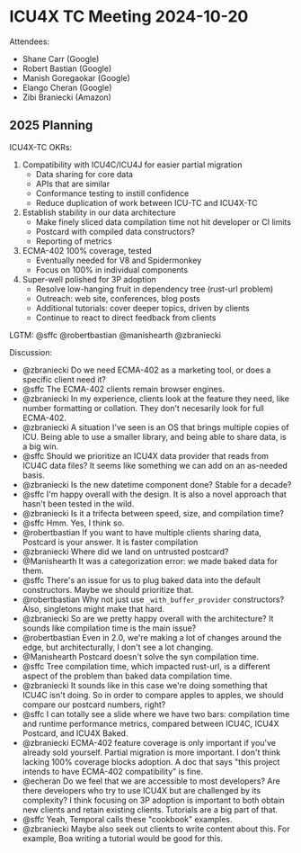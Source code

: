 # ICU4X TC Meeting 2024-10-20

Attendees:

- Shane Carr (Google)
- Robert Bastian (Google)
- Manish Goregaokar (Google)
- Elango Cheran (Google)
- Zibi Braniecki (Amazon)

## 2025 Planning

ICU4X-TC OKRs:

1. Compatibility with ICU4C/ICU4J for easier partial migration
    - Data sharing for core data
    - APIs that are similar
    - Conformance testing to instill confidence
    - Reduce duplication of work between ICU-TC and ICU4X-TC
2. Establish stability in our data architecture
    - Make finely sliced data compilation time not hit developer or CI limits
    - Postcard with compiled data constructors?
    - Reporting of metrics
3. ECMA-402 100% coverage, tested
    - Eventually needed for V8 and Spidermonkey
    - Focus on 100% in individual components
4. Super-well polished for 3P adoption
    - Resolve low-hanging fruit in dependency tree (rust-url problem)
    - Outreach: web site, conferences, blog posts
    - Additional tutorials: cover deeper topics, driven by clients
    - Continue to react to direct feedback from clients

LGTM: @sffc @robertbastian @manishearth @zbraniecki

Discussion:

- @zbraniecki Do we need ECMA-402 as a marketing tool, or does a specific client need it?
- @sffc The ECMA-402 clients remain browser engines.
- @zbraniecki In my experience, clients look at the feature they need, like number formatting or collation. They don't necesarily look for full ECMA-402.
- @zbraniecki A situation I've seen is an OS that brings multiple copies of ICU. Being able to use a smaller library, and being able to share data, is a big win.
- @sffc Should we prioritize an ICU4X data provider that reads from ICU4C data files? It seems like something we can add on an as-needed basis.
- @zbraniecki Is the new datetime component done? Stable for a decade?
- @sffc I'm happy overall with the design. It is also a novel approach that hasn't been tested in the wild.
- @zbraniecki Is it a trifecta between speed, size, and compilation time?
- @sffc Hmm. Yes, I think so.
- @robertbastian If you want to have multiple clients sharing data, Postcard is your answer. It is faster compilation
- @zbraniecki Where did we land on untrusted postcard?
- @Manishearth It was a categorization error: we made baked data for them.
- @sffc There's an issue for us to plug baked data into the default constructors. Maybe we should prioritize that.
- @robertbastian Why not just use `_with_buffer_provider` constructors? Also, singletons might make that hard.
- @zbraniecki So are we pretty happy overall with the architecture? It sounds like compilation time is the main issue?
- @robertbastian Even in 2.0, we're making a lot of changes around the edge, but architecturally, I don't see a lot changing.
- @Manishearth Postcard doesn't solve the syn compilation time.
- @sffc Tree compilation time, which impacted rust-url, is a different aspect of the problem than baked data compilation time.
- @zbraniecki It sounds like in this case we're doing something that ICU4C isn't doing. So in order to compare apples to apples, we should compare our postcard numbers, right?
- @sffc I can totally see a slide where we have two bars: compilation time and runtime performance metrics, compared between ICU4C, ICU4X Postcard, and ICU4X Baked.
- @zbraniecki ECMA-402 feature coverage is only important if you've already sold yourself. Partial migration is more important. I don't think lacking 100% coverage blocks adoption. A doc that says "this project intends to have ECMA-402 compatibility" is fine.
- @echeran Do we feel that we are accessible to most developers? Are there developers who try to use ICU4X but are challenged by its complexity? I think focusing on 3P adoption is important to both obtain new clients and retain existing clients. Tutorials are a big part of that.
- @sffc Yeah, Temporal calls these "cookbook" examples.
- @zbraniecki Maybe also seek out clients to write content about this. For example, Boa writing a tutorial would be good for this.


